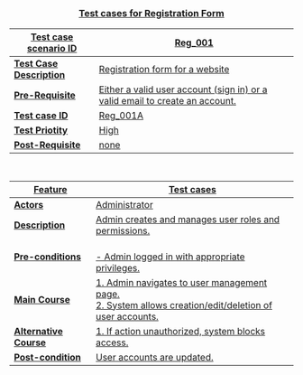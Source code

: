 ## <h3 style="text-align:center;"><u> Test cases for Registration Form </h3>


|Test case scenario ID| Reg_001|
|------|--------------|
|**Test Case Description** | Registration form for a website|
|**Pre-Requisite** | Either a valid user account (sign in) or a valid email to create an account. |
|**Test case ID** | Reg_001A |
|**Test Priotity** | High |
|**Post-Requisite** | none|

<br>

| Feature | Test cases |
|------|--------------|
| **Actors** | Administrator |
| **Description** | Admin creates and manages user roles and permissions. |
| **Pre-conditions** | <br> - Admin logged in with appropriate privileges. |
| **Main Course** | 1. Admin navigates to user management page.<br> 2. System allows creation/edit/deletion of user accounts. |
| **Alternative Course** | 1. If action unauthorized, system blocks access. |
| **Post-condition** | User accounts are updated. |